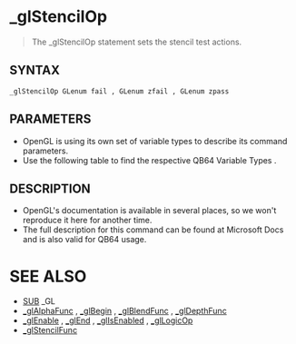 # _glStencilOp
> The _glStencilOp statement sets the stencil test actions.

## SYNTAX
`_glStencilOp GLenum fail , GLenum zfail , GLenum zpass`

## PARAMETERS
* OpenGL is using its own set of variable types to describe its command parameters.
* Use the following table to find the respective QB64 Variable Types .


## DESCRIPTION
* OpenGL's documentation is available in several places, so we won't reproduce it here for another time.
* The full description for this command can be found at Microsoft Docs and is also valid for QB64 usage.


# SEE ALSO
* [SUB](SUB.md) _GL
* [_glAlphaFunc](_glAlphaFunc.md) , [_glBegin](_glBegin.md) , [_glBlendFunc](_glBlendFunc.md) , [_glDepthFunc](_glDepthFunc.md)
* [_glEnable](_glEnable.md) , [_glEnd](_glEnd.md) , [_glIsEnabled](_glIsEnabled.md) , [_glLogicOp](_glLogicOp.md)
* [_glStencilFunc](_glStencilFunc.md)

